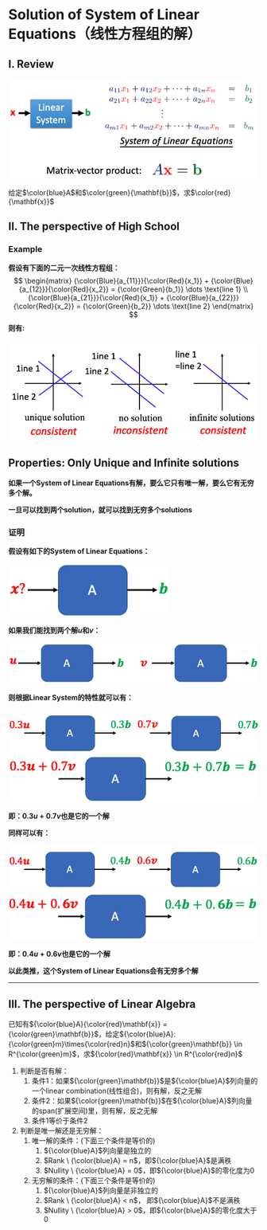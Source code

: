 # Solution of System of Linear Equations（线性方程组的解）

## I. Review

<img src="review.png" alt="review" style="zoom:80%;" />

给定$\color{blue}A$和$\color{green}{\mathbf{b}}$，求$\color{red}{\mathbf{x}}$ 

## II. The perspective of High School

### Example

**假设有下面的二元一次线性方程组：**
$$
\begin{matrix} {\color{Blue}{a_{11}}}{\color{Red}{x_1}} + {\color{Blue}{a_{12}}}{\color{Red}{x_2}} = {\color{Green}{b_1}} \dots \text{line 1} \\ {\color{Blue}{a_{21}}}{\color{Red}{x_1}} + {\color{Blue}{a_{22}}}{\color{Red}{x_2}} = {\color{Green}{b_2}} \dots \text{line 2} \end{matrix}
$$
**则有:**

<img src="twovariables.jpg" alt="twovariables" style="zoom:80%;" />

## Properties: Only Unique and Infinite solutions

**如果一个System of Linear Equations有解，要么它只有唯一解，要么它有无穷多个解。**

**一旦可以找到两个solution，就可以找到无穷多个solutions**

### 证明

**假设有如下的System of Linear Equations：**

<img src="1orin.jpg" alt="1orin" style="zoom:80%;" />

**如果我们能找到两个解$u$和$v$：**

<img src="unv.jpg" alt="unv" style="zoom:80%;" />

**则根据Linear System的特性就可以有：**

<img src="unv1.jpg" alt="unv1" style="zoom:80%;" />

<img src="unvs1.jpg" alt="unvs1" style="zoom:80%;" />

**即：$0.3u+0.7v$也是它的一个解**

**同样可以有：**

<img src="unv2.jpg" alt="unv2" style="zoom:80%;" />

<img src="unvs2.jpg" alt="unvs2" style="zoom:80%;" />

**即：$0.4u+0.6v$也是它的一个解**

**以此类推，这个System of Linear Equations会有无穷多个解**

---

## III. The perspective of Linear Algebra

已知有${\color{blue}A}{\color{red}\mathbf{x}} = {\color{green}\mathbf{b}}$，给定${\color{blue}A}:{\color{green}m}\times{\color{red}n}$和${\color{green}\mathbf{b}} \in R^{\color{green}m}$，求${\color{red}\mathbf{x}} \in R^{\color{red}n}$ 

1. 判断是否有解：
   1. 条件1：如果${\color{green}\mathbf{b}}$是${\color{blue}A}$列向量的一个linear combination(线性组合)，则有解，反之无解
   2. 条件2：如果${\color{green}\mathbf{b}}$在${\color{blue}A}$列向量的span(扩展空间)里，则有解，反之无解
   3. 条件1等价于条件2
2. 判断是唯一解还是无穷解：
   1. 唯一解的条件：(下面三个条件是等价的)
      1. ${\color{blue}A}$列向量是独立的
      2. $Rank \ {\color{blue}A} = n$，即${\color{blue}A}$是满秩
      3. $Nullity \ {\color{blue}A} = 0$，即${\color{blue}A}$的零化度为0
   2. 无穷解的条件：(下面三个条件是等价的)
      1. ${\color{blue}A}$列向量是非独立的
      2. $Rank \ {\color{blue}A} < n$， 即${\color{blue}A}$不是满秩
      3. $Nullity \ {\color{blue}A} > 0$，即${\color{blue}A}$的零化度大于0
